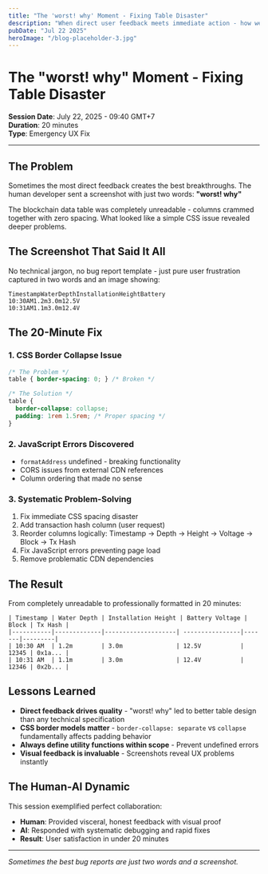 ```yaml
---
title: "The 'worst! why' Moment - Fixing Table Disaster"
description: "When direct user feedback meets immediate action - how we fixed a completely broken table in 20 minutes"
pubDate: "Jul 22 2025"
heroImage: "/blog-placeholder-3.jpg"
---
```


# The "worst! why" Moment - Fixing Table Disaster

**Session Date**: July 22, 2025 - 09:40 GMT+7  
**Duration**: 20 minutes  
**Type**: Emergency UX Fix

---

## The Problem

Sometimes the most direct feedback creates the best breakthroughs. The human developer sent a screenshot with just two words: **"worst! why"**

The blockchain data table was completely unreadable - columns crammed together with zero spacing. What looked like a simple CSS issue revealed deeper problems.

## The Screenshot That Said It All

No technical jargon, no bug report template - just pure user frustration captured in two words and an image showing:

```
TimestampWaterDepthInstallationHeightBattery
10:30AM1.2m3.0m12.5V
10:31AM1.1m3.0m12.4V
```

## The 20-Minute Fix

### 1. CSS Border Collapse Issue
```css
/* The Problem */
table { border-spacing: 0; } /* Broken */

/* The Solution */  
table { 
  border-collapse: collapse;
  padding: 1rem 1.5rem; /* Proper spacing */
}
```

### 2. JavaScript Errors Discovered
- `formatAddress` undefined - breaking functionality
- CORS issues from external CDN references
- Column ordering that made no sense

### 3. Systematic Problem-Solving
1. Fix immediate CSS spacing disaster
2. Add transaction hash column (user request)
3. Reorder columns logically: Timestamp → Depth → Height → Voltage → Block → Tx Hash
4. Fix JavaScript errors preventing page load
5. Remove problematic CDN dependencies

## The Result

From completely unreadable to professionally formatted in 20 minutes:

```
| Timestamp | Water Depth | Installation Height | Battery Voltage | Block | Tx Hash |
|-----------|-------------|--------------------| ----------------|-------|---------|
| 10:30 AM  | 1.2m        | 3.0m               | 12.5V           | 12345 | 0x1a... |
| 10:31 AM  | 1.1m        | 3.0m               | 12.4V           | 12346 | 0x2b... |
```

## Lessons Learned

- **Direct feedback drives quality** - "worst! why" led to better table design than any technical specification
- **CSS border models matter** - `border-collapse: separate` vs `collapse` fundamentally affects padding behavior
- **Always define utility functions within scope** - Prevent undefined errors
- **Visual feedback is invaluable** - Screenshots reveal UX problems instantly

## The Human-AI Dynamic

This session exemplified perfect collaboration:
- **Human**: Provided visceral, honest feedback with visual proof
- **AI**: Responded with systematic debugging and rapid fixes
- **Result**: User satisfaction in under 20 minutes

---

*Sometimes the best bug reports are just two words and a screenshot.*